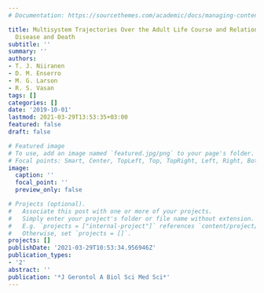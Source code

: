 ```yaml
---
# Documentation: https://sourcethemes.com/academic/docs/managing-content/

title: Multisystem Trajectories Over the Adult Life Course and Relations to Cardiovascular
  Disease and Death
subtitle: ''
summary: ''
authors:
- T. J. Niiranen
- D. M. Enserro
- M. G. Larson
- R. S. Vasan
tags: []
categories: []
date: '2019-10-01'
lastmod: 2021-03-29T13:53:35+03:00
featured: false
draft: false

# Featured image
# To use, add an image named `featured.jpg/png` to your page's folder.
# Focal points: Smart, Center, TopLeft, Top, TopRight, Left, Right, BottomLeft, Bottom, BottomRight.
image:
  caption: ''
  focal_point: ''
  preview_only: false

# Projects (optional).
#   Associate this post with one or more of your projects.
#   Simply enter your project's folder or file name without extension.
#   E.g. `projects = ["internal-project"]` references `content/project/deep-learning/index.md`.
#   Otherwise, set `projects = []`.
projects: []
publishDate: '2021-03-29T10:53:34.956946Z'
publication_types:
- '2'
abstract: ''
publication: '*J Gerontol A Biol Sci Med Sci*'
---
```

